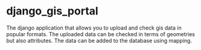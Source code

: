 # django_gis_portal
The django application that allows you to upload and check gis data in popular formats. 
The uploaded data can be checked in terms of geometries but also attributes. 
The data can be added to the database using mapping.


